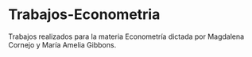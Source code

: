 # Trabajos-Econometria
Trabajos realizados para la materia Econometría dictada por Magdalena Cornejo y María Amelia Gibbons.
